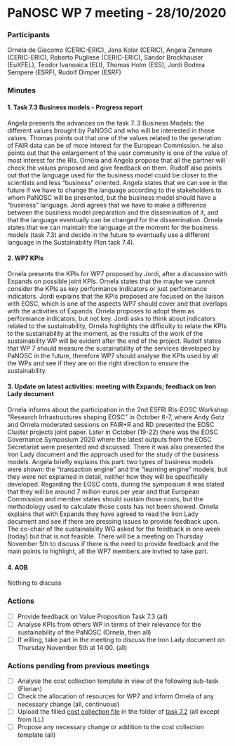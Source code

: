 # PaNOSC WP 7 meeting - 28/10/2020

### Participants
Ornela de Giacomo (CERIC-ERIC), Jana Kolar (CERIC), Angela Zennaro (CERIC-ERIC), Roberto Pugliese (CERIC-ERIC), Sandor Brockhauser (EuXFEL), Teodor Ivanoaica (ELI), Thomas Holm (ESS), Jordi Bodera Sempere (ESRF), Rudolf Dimper (ESRF)

### Minutes

#### 1. Task 7.3 Business models - Progress report
Angela presents the advances on the task 7. 3 Business Models: the different values brought by PaNOSC and who will be interested in those values. Thomas points out that one of the values related to the generation of FAIR data can be of more interest for the European Commission. he also points out that the enlargement of the user community is one of the value of most interest for the RIs. Ornela and Angela propose that all the partner will check the values proposed and give feedback on them. 
Rudolf also points out that the language used for the business model could be closer to the scientists and less “business” oriented. Angela states that we can see in the future if we have to change the language according to the stakeholders to whom PaNOSC will be presented, but the business model should have a “business” language.  Jordi agrees that we have to make a difference between the business model preparation and the dissemination of it, and that the language eventually can be changed for the dissemination. Ornela states that we can maintain the language at the moment for the business models (task 7.3) and decide in the future to eventually use a different language in the Sustainability Plan task 7.4). 


#### 2.	WP7 KPIs
Ornela presents the KPIs for WP7 proposed by Jordi, after a discussion with Expands on possible joint KPIs. Ornela states that the maybe we cannot consider the KPIs as key performance indicators or just performance indicators. 
Jordi  explains that the KPIs proposed are focused on the liaison with EOSC, which is one of the aspects WP7 should cover and that overlaps with the activities of Expands. Ornela proposes to adopt them as performance indicators, but not key. Jordi asks to think about indicators related to the sustainability, Ornela highlights the difficulty to relate the KPIs to the sustainability at the moment, as the results of the work of the sustainability WP will be evident after the end of the project. 
Rudolf states that WP 7 should measure the sustainability of the services developed by PaNOSC in the future, therefore WP7 should analyse the KPIs used by all the WPs and see if they are on the right direction to ensure the sustainability. 


#### 3. Update on latest activities: meeting with Expands; feedback on Iron Lady document
Ornela  informs about the participation in the 2nd ESFRI RIs-EOSC Workshop "Research Infrastructures shaping EOSC" in October 6-7, where Andy Gotz and Ornela moderated sessions on FAIR+R and RD presented the EOSC Cluster projects joint paper. Later in October (19-22) there was the EOSC Governance Symposium 2020 where the latest outputs from the EOSC Secretariat were presented and discussed. There it was also presented the Iron Lady document and the approach used for the study of the business models. Angela briefly explains this part: two types of business models were shown: the “transaction engine” and the “learning engine” models, but they were not explained in detail, neither how they will be specifically developed. Regarding the EOSC costs, during the symposium it was stated that they will be around 7 million euros per year and that European Commission and member states should sustain those costs, but the methodology used to calculate those costs has not been showed.
Ornela explains that with Expands they have agreed to read the Iron Lady document and see if there are pressing issues to provide feedback upon. The co-chair of the sustainability WG asked for the  feedback in one week (today) but that is not feasible. There will be a meeting on Thursday November 5th to discuss if there is the need to provide feedback and the main points to highlight, all the WP7 members are invited to take part.


#### 4. AOB
Nothing to discuss

### Actions
- [ ] Provide feedback on Value Proposition Task 7.3 (all)
- [ ] Analyse KPIs from others WP in terms of their relevance for the sustainability of the PaNOSC (Ornela, then all)
- [ ] If willing, take part in the meeting to discuss the Iron Lady document on Thursday November 5th at 14:00. (all)

### Actions pending from previous meetings
- [ ] Analyse the cost collection template in view of the following sub-task (Florian)
- [ ] Check the allocation of resources for WP7 and inform Ornela of any necessary change (all, continuous)
- [ ] Upload the filled [cost collection file](https://github.com/panosc-eu/panosc/blob/master/Work%20Packages/WP7%20Sustainability/Task%207.2%20Metrics%20and%20cost%20for%20the%20Photon%20and%20Neutron%20community%20EOSC/metrics%20and%20cost%20model_V2.xlsx) in the folder of [task 7.2](https://github.com/panosc-eu/panosc/tree/master/Work%20Packages/WP7%20Sustainability/Task%207.2%20Metrics%20and%20cost%20for%20the%20Photon%20and%20Neutron%20community%20EOSC) (all except from ILL)
- [ ] Propose any necessary change or addition to the cost collection template (all)
